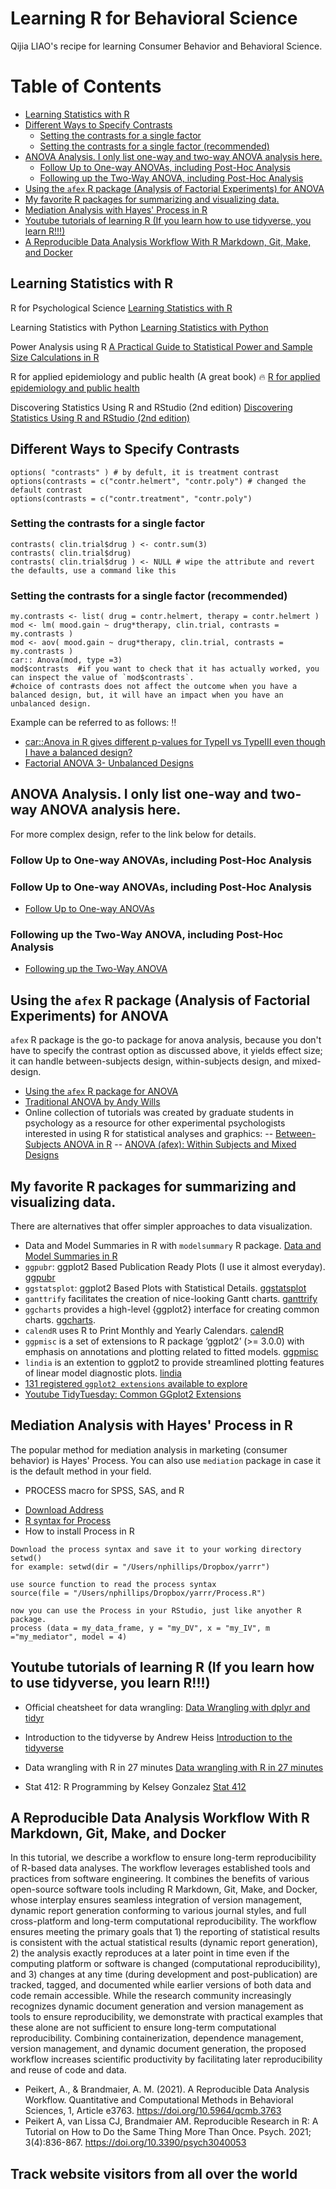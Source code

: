 # Learning R for Behavioral Science

Qijia LIAO's recipe for learning Consumer Behavior and Behavioral Science. 

# Table of Contents
- [Learning Statistics with R](#learning-statistics-with-r)
- [Different Ways to Specify Contrasts](#different-ways-to-specify-contrasts)
  - [Setting the contrasts for a single factor](#setting-the-contrasts-for-a-single-factor)
  - [Setting the contrasts for a single factor (recommended)](#setting-the-contrasts-for-a-single-factor-recommended)
- [ANOVA Analysis. I only list one-way and two-way ANOVA analysis here.](#anova-analysis-i-only-list-one-way-and-two-way-anova-analysis-here)
  - [Follow Up to One-way ANOVAs, including Post-Hoc Analysis](#follow-up-to-one-way-anovas-including-post-hoc-analysis)
  - [Following up the Two-Way ANOVA, including Post-Hoc Analysis](#following-up-the-two-way-anova-including-post-hoc-analysis)
- [Using the `afex` R package (Analysis of Factorial Experiments) for ANOVA](#using-the-afex-r-package-analysis-of-factorial-experiments-for-anova)
- [My favorite R packages for summarizing and visualizing data.](#my-favorite-r-packages-for-summarizing-and-visualizing-data)
- [Mediation Analysis with Hayes' Process in R](#mediation-analysis-with-hayes-process-in-r)
- [Youtube tutorials of learning R (If you learn how to use tidyverse, you learn R!!!)](#youtube-tutorials-of-learning-r-if-you-learn-how-to-use-tidyverse-you-learn-r)
- [A Reproducible Data Analysis Workflow With R Markdown, Git, Make, and Docker](#a-reproducible-data-analysis-workflow-with-r-markdown-git-make-and-docker)

## Learning Statistics with R
<!-- anchor: learning-statistics-with-r -->
R for Psychological Science
[Learning Statistics with R](https://learningstatisticswithr.com/)

Learning Statistics with Python
[Learning Statistics with Python](https://ethanweed.github.io/pythonbook/landingpage.html)

Power Analysis using R
[A Practical Guide to Statistical Power and Sample Size Calculations in R](https://cran.r-project.org/web/packages/pwrss/vignettes/examples.html#7_Analysis_of_(Co)Variance_(F_Test))

R for applied epidemiology and public health (A great book) :fire:
[R for applied epidemiology and public health](https://epirhandbook.com/en/index.html)

Discovering Statistics Using R and RStudio (2nd edition)
[Discovering Statistics Using R and RStudio (2nd edition)](https://www.discovr.rocks/discovr/)

## Different Ways to Specify Contrasts
<!-- anchor: different-ways-to-specify-contrasts -->

```
options( "contrasts" ) # by defult, it is treatment contrast
options(contrasts = c("contr.helmert", "contr.poly") # changed the default contrast
options(contrasts = c("contr.treatment", "contr.poly")
```
  
### Setting the contrasts for a single factor
<!-- anchor: setting-the-contrasts-for-a-single-factor -->

```
contrasts( clin.trial$drug ) <- contr.sum(3)
contrasts( clin.trial$drug)
contrasts( clin.trial$drug ) <- NULL # wipe the attribute and revert the defaults, use a command like this
```

### Setting the contrasts for a single factor (recommended)
<!-- anchor: setting-the-contrasts-for-a-single-factor-recommended -->

```
my.contrasts <- list( drug = contr.helmert, therapy = contr.helmert )
mod <- lm( mood.gain ~ drug*therapy, clin.trial, contrasts = my.contrasts )
mod <- aov( mood.gain ~ drug*therapy, clin.trial, contrasts = my.contrasts )
car:: Anova(mod, type =3)
mod$contrasts  #if you want to check that it has actually worked, you can inspect the value of `mod$contrasts`.
#choice of contrasts does not affect the outcome when you have a balanced design, but, it will have an impact when you have an unbalanced design.
```
Example can be referred to as follows: :bangbang:
- [car::Anova in R gives different p-values for TypeII vs TypeIII even though I have a balanced design?](https://stackoverflow.com/questions/68741417/caranova-in-r-gives-different-p-values-for-typeii-vs-typeiii-even-though-i-hav)
- [Factorial ANOVA 3- Unbalanced Designs](https://stats.libretexts.org/Bookshelves/Applied_Statistics/Learning_Statistics_with_R_-_A_tutorial_for_Psychology_Students_and_other_Beginners_(Navarro)/16%3A_Factorial_ANOVA/16.10%3A_Factorial_ANOVA_3-_Unbalanced_Designs)


## ANOVA Analysis. I only list one-way and two-way ANOVA analysis here.
<!-- anchor: anova-analysis-i-only-list-one-way-and-two-way-anova-analysis-here -->
For more complex design, refer to the link below for details.

### Follow Up to One-way ANOVAs, including Post-Hoc Analysis
<!-- anchor: follow-up-to-one-way-anovas-including-post-hoc-analysis -->

### Follow Up to One-way ANOVAs, including Post-Hoc Analysis
- [Follow Up to One-way ANOVAs](https://www.alexanderdemos.org/ANOVA6.html)

### Following up the Two-Way ANOVA, including Post-Hoc Analysis
<!-- anchor: following-up-the-two-way-anova-including-post-hoc-analysis -->
- [Following up the Two-Way ANOVA](https://www.alexanderdemos.org/ANOVA9.html#Planned_Comparisons_of_Interaction)

## Using the `afex` R package (Analysis of Factorial Experiments) for ANOVA
<!-- anchor: using-the-afex-r-package-analysis-of-factorial-experiments-for-anova -->
`afex` R package is the go-to package for anova analysis, because you don't have to specify the contrast option as discussed above, it yields effect size; it can handle between-subjects design, within-subjects design, and mixed-design.  
- [Using the `afex` R package for ANOVA](https://tysonbarrett.com/jekyll/update/2018/03/14/afex_anova/)
- [Traditional ANOVA by Andy Wills](https://www.andywills.info/rminr/more-on-anova.html#:~:text=The%20aov_car%20command%20for%20this,Error(subj%2Fcongru)%20.)
- Online collection of tutorials was created by graduate students in psychology as a resource for other experimental psychologists interested in using R for statistical analyses and graphics:
-- [Between-Subjects ANOVA in R](https://ademos.people.uic.edu/Chapter20.html)
-- [ANOVA (afex): Within Subjects and Mixed Designs](https://ademos.people.uic.edu/Chapter21.html)

## My favorite R packages for summarizing and visualizing data.
<!-- anchor: my-favorite-r-packages-for-summarizing-and-visualizing-data -->
There are alternatives that offer simpler approaches to data visualization.
- Data and Model Summaries in R with `modelsummary` R package. [Data and Model Summaries in R](https://modelsummary.com/)
- `ggpubr`: ggplot2 Based Publication Ready Plots (I use it almost everyday). [ggpubr](https://rpkgs.datanovia.com/ggpubr/index.html#ggpubr-ggplot2-based-publication-ready-plots)
- `ggstatsplot`: ggplot2 Based Plots with Statistical Details. [ggstatsplot](https://indrajeetpatil.github.io/ggstatsplot/)
- `ganttrify` facilitates the creation of nice-looking Gantt charts. [ganttrify](https://github.com/giocomai/ganttrify)
- `ggcharts` provides a high-level {ggplot2} interface for creating common charts. [ggcharts](https://thomas-neitmann.github.io/ggcharts/index.html).
- `calendR` uses R to Print Monthly and Yearly Calendars. [calendR](https://github.com/R-CoderDotCom/calendR)
- `ggpmisc` is a set of extensions to R package ‘ggplot2’ (>= 3.0.0) with emphasis on annotations and plotting related to fitted models. [ggpmisc](https://docs.r4photobiology.info/ggpmisc/)
- `lindia` is an extention to ggplot2 to provide streamlined plotting features of linear model diagnostic plots. [lindia](https://github.com/yeukyul/lindia)
- [131 registered `ggplot2 extensions` available to explore](https://exts.ggplot2.tidyverse.org/gallery/)
- [Youtube TidyTuesday: Common GGplot2 Extensions](https://www.youtube.com/watch?v=mH-Me-yYkzs)



## Mediation Analysis with Hayes' Process in R
<!-- anchor: mediation-analysis-with-hayes-process-in-r -->
The popular method for mediation analysis in marketing (consumer behavior) is Hayes' Process. You can also use `mediation` package in case it is the default method in your field.
* PROCESS macro for SPSS, SAS, and R
- [Download Address](https://haskayne.ucalgary.ca/CCRAM/resource-hub)
- [R syntax for Process](http://www.regorz-statistik.de/en/mediation_process_for_r.html)
- How to install Process in R

```
Download the process syntax and save it to your working directory
setwd()
for example: setwd(dir = "/Users/nphillips/Dropbox/yarrr")

use source function to read the process syntax
source(file = "/Users/nphillips/Dropbox/yarrr/Process.R")

now you can use the Process in your RStudio, just like anyother R package.
process (data = my_data_frame, y = "my_DV", x = "my_IV", m ="my_mediator", model = 4)
```

## Youtube tutorials of learning R (If you learn how to use tidyverse, you learn R!!!)
<!-- anchor: youtube-tutorials-of-learning-r-if-you-learn-how-to-use-tidyverse-you-learn-r -->
- Official cheatsheet for data wrangling:
[Data Wrangling with dplyr and tidyr](https://www.rstudio.com/wp-content/uploads/2015/02/data-wrangling-cheatsheet.pdf)

- Introduction to the tidyverse by Andrew Heiss
  [Introduction to the tidyverse](https://talks.andrewheiss.com/2021-seacen/01-tidyverse.html)
- Data wrangling with R in 27 minutes
[Data wrangling with R in 27 minutes](https://www.youtube.com/watch?v=oXImkptBpqc&t=4s)
- Stat 412: R Programming by Kelsey Gonzalez
[Stat 412](https://www.youtube.com/playlist?list=PL6FsZxVq54ERrlMRNE5aq2qUFH042fbuM)


## A Reproducible Data Analysis Workflow With R Markdown, Git, Make, and Docker
<!-- anchor: a-reproducible-data-analysis-workflow-with-r-markdown-git-make-and-docker -->

In this tutorial, we describe a workflow to ensure long-term reproducibility of R-based data analyses. The workflow leverages established tools and practices from software engineering. It combines the benefits of various open-source software tools including R Markdown, Git, Make, and Docker, whose interplay ensures seamless integration of version management, dynamic report generation conforming to various journal styles, and full cross-platform and long-term computational reproducibility. The workflow ensures meeting the primary goals that 1) the reporting of statistical results is consistent with the actual statistical results (dynamic report generation), 2) the analysis exactly reproduces at a later point in time even if the computing platform or software is changed (computational reproducibility), and 3) changes at any time (during development and post-publication) are tracked, tagged, and documented while earlier versions of both data and code remain accessible. While the research community increasingly recognizes dynamic document generation and version management as tools to ensure reproducibility, we demonstrate with practical examples that these alone are not sufficient to ensure long-term computational reproducibility. Combining containerization, dependence management, version management, and dynamic document generation, the proposed workflow increases scientific productivity by facilitating later reproducibility and reuse of code and data.

- Peikert, A., & Brandmaier, A. M. (2021). A Reproducible Data Analysis Workflow. Quantitative and Computational Methods in Behavioral Sciences, 1, Article e3763. https://doi.org/10.5964/qcmb.3763
- Peikert A, van Lissa CJ, Brandmaier AM. Reproducible Research in R: A Tutorial on How to Do the Same Thing More Than Once. Psych. 2021; 3(4):836-867. https://doi.org/10.3390/psych3040053

## Track website visitors from all over the world
<script type='text/javascript' id='clustrmaps' src='//cdn.clustrmaps.com/map_v2.js?cl=ffffff&w=150&t=tt&d=YzQOP_fBsDlkAZUgID6y2FwJQmaKEWATTkzl1Mkb1KI&co=2d78ad&cmo=3acc3a&cmn=ff5353&ct=ffffff'></script>
